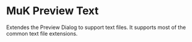 # MuK Preview Text

Extendes the Preview Dialog to support text files. It supports most of the common text file extensions.